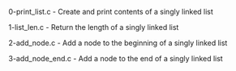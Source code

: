 0-print_list.c   - Create and print contents of a singly linked list

1-list_len.c     - Return the length of a singly linked list

2-add_node.c     - Add a node to the beginning of a singly linked list

3-add_node_end.c - Add a node to the end of a singly linked list

